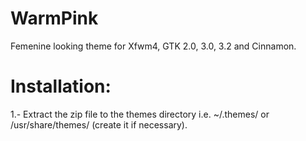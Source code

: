 # WarmPink
Femenine looking theme for Xfwm4, GTK 2.0, 3.0, 3.2 and Cinnamon.

# Installation:
1.- Extract the zip file to the themes directory i.e. ~/.themes/ or /usr/share/themes/ (create it if necessary).
